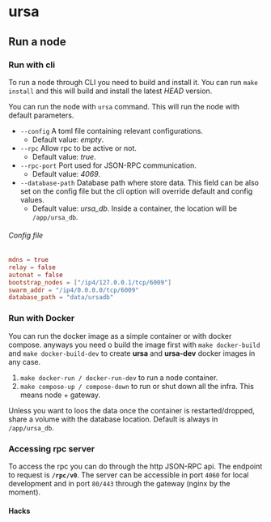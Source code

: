 # ursa

## Run a node

### Run with cli

To run a node through CLI you need to build and install it. You can run `make install` and this will build and install the latest *HEAD* version. 

You can run the node with `ursa` command. This will run the node with default parameters.

- `--config` A toml file containing relevant configurations.
	- Default value: *empty*. 
- `--rpc` Allow rpc to be active or not.
 	- Default value: *true*.
- `--rpc-port` Port used for JSON-RPC communication.
	- Default value: *4069*.
- `--database-path` Database path where store data. This field can be also set on the config file but the cli option will override default and config values.
	- Default value: *ursa_db*. Inside a container, the location will be `/app/ursa_db`.

###### Config file

```toml
mdns = true
relay = false
autonat = false
bootstrap_nodes = ["/ip4/127.0.0.1/tcp/6009"]
swarm_addr = "/ip4/0.0.0.0/tcp/6009"
database_path = "data/ursadb"
```

### Run with Docker

You can run the docker image as a simple container or with docker compose. anyways you need o build the image first with `make docker-build` and `make docker-build-dev` to create **ursa** and **ursa-dev** docker images in any case.

1. `make docker-run / docker-run-dev` to run a node container.
2. `make compose-up / compose-down` to run or shut down all the infra. This means node + gateway.

Unless you want to loos the data once the container is restarted/dropped, share a volume with the database location. Default is always in `/app/ursa_db`.

### Accessing rpc server

To access the rpc you can do through the http JSON-RPC api. The endpoint to request is **`/rpc/v0`**. The server can be accessible in port `4060` for local development and in port `80/443` through the gateway (nginx by the moment).

#### Hacks


